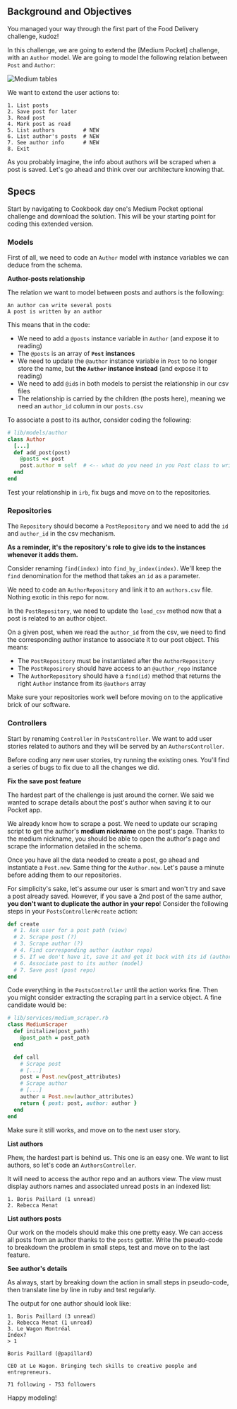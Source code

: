 ## Background and Objectives

You managed your way through the first part of the Food Delivery challenge, kudoz!

In this challenge, we are going to extend the [Medium Pocket] challenge, with an `Author` model. We are going to model the following relation between `Post` and `Author`:

![Medium tables](https://raw.githubusercontent.com/lewagon/fullstack-images/master/oop/medium_pocket_tables.png)

We want to extend the user actions to:

```
1. List posts
2. Save post for later
3. Read post
4. Mark post as read
5. List authors         # NEW
6. List author's posts  # NEW
7. See author info      # NEW
8. Exit
```

As you probably imagine, the info about authors will be scraped when a post is saved. Let's go ahead and think over our architecture knowing that.

## Specs

Start by navigating to Cookbook day one's Medium Pocket optional challenge and download the solution. This will be your starting point for coding this extended version.

### Models

First of all, we need to code an `Author` model with instance variables we can deduce from the schema.

**Author-posts relationship**

The relation we want to model between posts and authors is the following:

```
An author can write several posts
A post is written by an author
```

This means that in the code:

- We need to add a `@posts` instance variable in `Author` (and expose it to reading)
- The `@posts` is an array of **`Post` instances**
- We need to update the `@author` instance variable in `Post` to no longer store the name, but **the `Author` instance instead** (and expose it to reading)
- We need to add `@id`s in both models to persist the relationship in our csv files
- The relationship is carried by the children (the posts here), meaning we need an `author_id` column in our `posts.csv`

To associate a post to its author, consider coding the following:

```ruby
# lib/models/author
class Author
  [...]
  def add_post(post)
    @posts << post
    post.author = self  # <-- what do you need in you Post class to write this?
  end
end
```

Test your relationship in `irb`, fix bugs and move on to the repositories.

### Repositories

The `Repository` should become a `PostRepository` and we need to add the `id` and `author_id` in the csv mechanism.

**As a reminder, it's the repository's role to give ids to the instances whenever it adds them.**

Consider renaming `find(index)` into `find_by_index(index)`. We'll keep the `find` denomination for the method that takes an `id` as a parameter.

We need to code an `AuthorRepository` and link it to an `authors.csv` file. Nothing exotic in this repo for now.

In the `PostRepository`, we need to update the `load_csv` method now that a post is related to an author object.

On a given post, when we read the `author_id` from the csv, we need to find the corresponding author instance to associate it to our post object. This means:

- The `PostRepository` must be instantiated after the `AuthorRepository`
- The `PostReposirory` should have access to an `@author_repo` instance
- The `AuthorRepository` should have a `find(id)` method that returns the right `Author` instance from its `@authors` array

Make sure your repositories work well before moving on to the applicative brick of our software.


### Controllers

Start by renaming `Controller` in `PostsController`. We want to add user stories related to authors and they will be served by an `AuthorsController`.

Before coding any new user stories, try running the existing ones. You'll find a series of bugs to fix due to all the changes we did.

**Fix the save post feature**

The hardest part of the challenge is just around the corner. We said we wanted to scrape details about the post's author when saving it to our Pocket app.

We already know how to scrape a post. We need to update our scraping script to get the author's **medium nickname** on the post's page.
Thanks to the medium nickname, you should be able to open the author's page and scrape the information detailed in the schema.

Once you have all the data needed to create a post, go ahead and instantiate a `Post.new`. Same thing for the `Author.new`. Let's pause a minute before adding them to our repositories.

For simplicity's sake, let's assume our user is smart and won't try and save a post already saved. However, if you save a 2nd post of the same author, **you don't want to duplicate the author in your repo**! Consider the following steps in your `PostsController#create` action:

```ruby
def create
  # 1. Ask user for a post path (view)
  # 2. Scrape post (?)
  # 3. Scrape author (?)
  # 4. Find corresponding author (author repo)
  # 5. If we don't have it, save it and get it back with its id (author repo)
  # 6. Associate post to its author (model)
  # 7. Save post (post repo)
end
```

Code everything in the `PostsController` until the action works fine. Then you might consider extracting the scraping part in a service object. A fine candidate would be:

```ruby
# lib/services/medium_scraper.rb
class MediumScraper
  def initalize(post_path)
    @post_path = post_path
  end

  def call
    # Scrape post
    # [...]
    post = Post.new(post_attributes)
    # Scrape author
    # [...]
    author = Post.new(author_attributes)
    return { post: post, author: author }
  end
end
```

Make sure it still works, and move on to the next user story.

**List authors**

Phew, the hardest part is behind us. This one is an easy one. We want to list authors, so let's code an `AuthorsController`.

It will need to access the author repo and an authors view. The view must display authors names and associated unread posts in an indexed list:

```
1. Boris Paillard (1 unread)
2. Rebecca Menat
```

**List authors posts**

Our work on the models should make this one pretty easy. We can access all posts from an author thanks to the `posts` getter. Write the pseudo-code to breakdown the problem in small steps, test and move on to the last feature.

**See author's details**

As always, start by breaking down the action in small steps in pseudo-code, then translate line by line in ruby and test regularly.

The output for one author should look like:

```
1. Boris Paillard (3 unread)
2. Rebecca Menat (1 unread)
3. Le Wagon Montréal
Index?
> 1

Boris Paillard (@papillard)

CEO at Le Wagon. Bringing tech skills to creative people and entrepreneurs.

71 following - 753 followers
```

Happy modeling!
